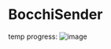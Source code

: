 # BocchiSender
temp progress:
![image](https://github.com/yeefever/BocchiSender/assets/76747388/bb220451-c51c-48fa-8332-13b70b3dadb4)
